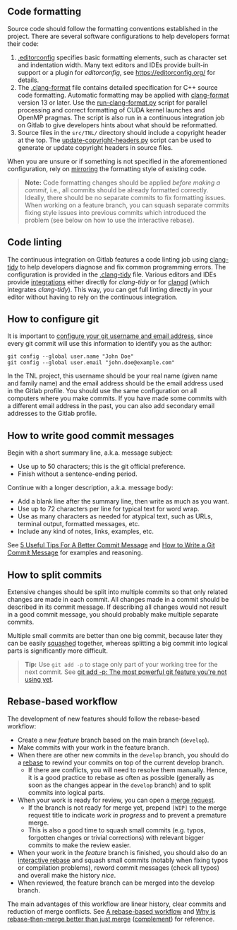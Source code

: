 ## Code formatting

Source code should follow the formatting conventions established in the project.
There are several software configurations to help developers format their code:

1. [.editorconfig](.editorconfig) specifies basic formatting elements, such as
   character set and indentation width. Many text editors and IDEs provide
   built-in support or a plugin for _editorconfig_, see
   https://editorconfig.org/ for details.
2. The [.clang-format](src/.clang-format) file contains detailed specification
   for C++ source code formatting. Automatic formatting may be applied with
   [clang-format][clang-format] version 13 or later. Use the
   [run-clang-format.py](scripts/run-clang-format.py) script for parallel
   processing and correct formatting of CUDA kernel launches and OpenMP pragmas.
   The script is also run in a continuous integration job on Gitlab to give
   developers hints about what should be reformatted.
3. Source files in the `src/TNL/` directory should include a copyright header at
   the top. The [update-copyright-headers.py](scripts/update-copyright-headers.py)
   script can be used to generate or update copyright headers in source files.

When you are unsure or if something is not specified in the aforementioned
configuration, rely on [mirroring][mirroring] the formatting style of existing
code.

> __Note:__ Code formatting changes should be applied _before making a commit_,
> i.e., all commits should be already formatted correctly. Ideally, there should
> be no separate commits to fix formatting issues. When working on a feature
> branch, you can squash separate commits fixing style issues into previous
> commits which introduced the problem (see below on how to use the interactive
> rebase).

[clang-format]: https://clang.llvm.org/docs/ClangFormat.html
[mirroring]: https://en.wikipedia.org/wiki/Mirroring_(psychology)

## Code linting

The continuous integration on Gitlab features a code linting job using
[clang-tidy](https://clang.llvm.org/extra/clang-tidy/) to help developers
diagnose and fix common programming errors. The configuration is provided
in the [.clang-tidy](src/.clang-tidy) file. Various editors and IDEs provide
[integrations](https://clang.llvm.org/extra/clang-tidy/Integrations.html) either
directly for _clang-tidy_ or for [clangd](https://clangd.llvm.org/) (which
integrates _clang-tidy_). This way, you can get full linting directly in your
editor without having to rely on the continuous integration.

## How to configure git

It is important to [configure your git username and email address](
https://docs.gitlab.com/ee/gitlab-basics/start-using-git.html#configure-git),
since every git commit will use this information to identify you as the author:

    git config --global user.name "John Doe"
    git config --global user.email "john.doe@example.com"

In the TNL project, this username should be your real name (given name and
family name) and the email address should be the email address used in the
Gitlab profile. You should use the same configuration on all computers where
you make commits. If you have made some commits with a different email address
in the past, you can also add secondary email addresses to the Gitlab profile.

## How to write good commit messages

Begin with a short summary line, a.k.a. message subject:

- Use up to 50 characters; this is the git official preference.
- Finish without a sentence-ending period.

Continue with a longer description, a.k.a. message body:

- Add a blank line after the summary line, then write as much as you want.
- Use up to 72 characters per line for typical text for word wrap.
- Use as many characters as needed for atypical text, such as URLs, terminal
  output, formatted messages, etc.
- Include any kind of notes, links, examples, etc.

See [5 Useful Tips For A Better Commit Message](
https://robots.thoughtbot.com/5-useful-tips-for-a-better-commit-message) and
[How to Write a Git Commit Message](https://chris.beams.io/posts/git-commit/)
for examples and reasoning.

## How to split commits

Extensive changes should be split into multiple commits so that only related
changes are made in each commit. All changes made in a commit should be
described in its commit message. If describing all changes would not result in
a good commit message, you should probably make multiple separate commits.

Multiple small commits are better than one big commit, because later they can be
easily [squashed](https://git-scm.com/book/en/v2/Git-Tools-Rewriting-History)
together, whereas splitting a big commit into logical parts is significantly
more difficult.

> __Tip:__ Use `git add -p` to stage only part of your working tree for the next
> commit. See [git add -p: The most powerful git feature you're not using yet](
https://johnkary.net/blog/git-add-p-the-most-powerful-git-feature-youre-not-using-yet/).

## Rebase-based workflow

The development of new features should follow the rebase-based workflow:

- Create a new _feature_ branch based on the main branch (`develop`).
- Make commits with your work in the feature branch.
- When there are other new commits in the `develop` branch, you should do a
  [rebase](https://git-scm.com/book/en/v2/Git-Branching-Rebasing) to rewind your
  commits on top of the current develop branch.
    - If there are conflicts, you will need to resolve them manually. Hence, it
      is a good practice to rebase as often as possible (generally as soon as
      the changes appear in the `develop` branch) and to split commits into
      logical parts.
- When your work is ready for review, you can open a [merge request](
  https://gitlab.com/tnl-project/tnl/merge_requests/new).
    - If the branch is not ready for merge yet, prepend `[WIP]` to the merge
      request title to indicate _work in progress_ and to prevent a premature
      merge.
    - This is also a good time to squash small commits (e.g. typos, forgotten
      changes or trivial corrections) with relevant bigger commits to make the
      review easier.
- When your work in the _feature_ branch is finished, you should also do an
  [interactive rebase](https://thoughtbot.com/blog/git-interactive-rebase-squash-amend-rewriting-history)
  and squash small commits (notably when fixing typos or compilation problems),
  reword commit messages (check all typos) and overall make the history _nice_.
- When reviewed, the feature branch can be merged into the develop branch.

The main advantages of this workflow are linear history, clear commits and
reduction of merge conflicts. See [A rebase-based workflow](
https://brokenco.de/2010/04/02/a-rebase-based-workflow.html) and
[Why is rebase-then-merge better than just merge](https://stackoverflow.com/a/457988)
([complement](https://stackoverflow.com/a/804178)) for reference.

